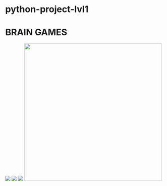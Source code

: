 # python-project-lvl1
# BRAIN GAMES
<a href="https://codeclimate.com/github/codeclimate/codeclimate/maintainability"><img src="https://api.codeclimate.com/v1/badges/a99a88d28ad37a79dbf6/maintainability" /></a>
<a href="https://codeclimate.com/github/codeclimate/codeclimate/test_coverage"><img src="https://api.codeclimate.com/v1/badges/a99a88d28ad37a79dbf6/test_coverage" /></a>
<a href="https://api.travis-ci.com/YuliaZZZ/python-project-lvl1.svg?branch=master"><img src="https://api.travis-ci.com/YuliaZZZ/python-project-lvl1.svg?branch=master"></a>
<a href="https://https://asciinema.org/a/293704" theme=solarized-light><img src="https://asciinema.org/a/lZmJKg3TT3BWqohxSOYhMjJvH.png" width="436"/></a>
